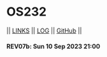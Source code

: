 # OS232

|| [LINKS](LINKS/) || [LOG](TXT/mylog.txt) || [GitHub](https://github.com/yforku/os232/) ||

#### REV07b: Sun 10 Sep 2023 21:00
